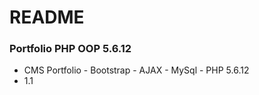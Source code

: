 # README #


### Portfolio PHP OOP 5.6.12 ###

* CMS Portfolio - Bootstrap - AJAX - MySql - PHP 5.6.12
* 1.1
